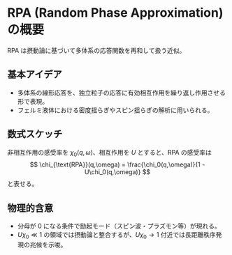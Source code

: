 # RPA (Random Phase Approximation) の概要

RPA は摂動論に基づいて多体系の応答関数を再和して扱う近似。

## 基本アイデア
- 多体系の線形応答を、独立粒子の応答に有効相互作用を繰り返し作用させる形で表現。
- フェルミ液体における密度揺らぎやスピン揺らぎの解析に用いられる。

## 数式スケッチ
非相互作用の感受率を $\chi_0(q,\omega)$、相互作用を $U$ とすると、RPA の感受率は
$$
\chi_{\text{RPA}}(q,\omega)
 = \frac{\chi_0(q,\omega)}{1 - U\chi_0(q,\omega)}
$$
と表せる。

## 物理的含意
- 分母が 0 になる条件で励起モード（スピン波・プラズモン等）が現れる。
- $U\chi_0 \ll 1$ の領域では摂動論と整合するが、$U\chi_0 \to 1$ 付近では長距離秩序発現の兆候を示唆。
